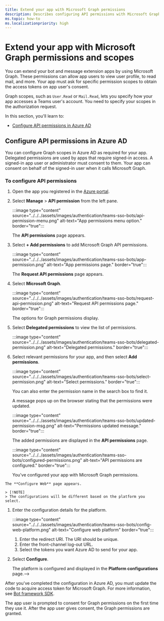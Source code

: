 ```yaml
---
title: Extend your app with Microsoft Graph permissions
description: Describes configuring API permissions with Microsoft Graph for bot and messaging extensipn apps
ms.topic: how-to
ms.localizationpriority: high
---
```

# Extend your app with Microsoft Graph permissions and scopes

You can extend your bot and message extension apps by using Microsoft Graph. These permissions can allow app users to view user profile, to read mail, and more. Your app must ask for specific permission scopes to obtain the access tokens on app user's consent.

Graph scopes, such as `User.Read` or `Mail.Read`, lets you specify how your app accesses a Teams user's account. You need to specify your scopes in the authorization request.

In this section, you'll learn to:

- [Configure API permissions in Azure AD](#configure-api-permissions-in-azure-ad)
<!---- [Configure authentication for different platforms](#configure-authentication-for-different-platforms)
 [Acquire access token for MS Graph](#acquire-access-token-for-ms-graph)-->

## Configure API permissions in Azure AD

You can configure Graph scopes in Azure AD as required for your app. Delegated permissions are used by apps that require signed-in access. A signed-in app user or administrator must consent to them. Your app can consent on behalf of the signed-in user when it calls Microsoft Graph.

### To configure API permissions

1. Open the app you registered in the [Azure portal](https://ms.portal.azure.com/).

2. Select **Manage** > **API permission** from the left pane.

    :::image type="content" source="../../../assets/images/authentication/teams-sso-bots/api-permission-menu.png" alt-text="App permissions menu option." border="true":::

    The **API permissions** page appears.

3. Select **+ Add permissions** to add Microsoft Graph API permissions.

    :::image type="content" source="../../../assets/images/authentication/teams-sso-bots/app-permission.png" alt-text="App permissions page." border="true":::

    The **Request API permissions** page appears.

4. Select **Microsoft Graph**.

    :::image type="content" source="../../../assets/images/authentication/teams-sso-bots/request-api-permission.png" alt-text="Request API permissions page." border="true":::

    The options for Graph permissions display.

5. Select **Delegated permissions** to view the list of permissions.

   :::image type="content" source="../../../assets/images/authentication/teams-sso-bots/delegated-permission.png" alt-text="Delegated permissions." border="true":::

6. Select relevant permissions for your app, and then select **Add permissions**.

   :::image type="content" source="../../../assets/images/authentication/teams-sso-bots/select-permission.png" alt-text="Select permissions." border="true":::

    You can also enter the permission name in the search box to find it.

    A message pops up on the browser stating that the permissions were updated.

   :::image type="content" source="../../../assets/images/authentication/teams-sso-bots/updated-permission-msg.png" alt-text="Permissions updated message." border="true":::

    The added permissions are displayed in the **API permissions** page.

   :::image type="content" source="../../../assets/images/authentication/teams-sso-bots/configured-permissions.png" alt-text="API permissions are configured." border="true":::

    You've configured your app with Microsoft Graph permissions.

<!--## Configure authentication for different platforms

Configuration for authentication depends on the platform or device where you want to target your app. You may need to configure redirect URIs, authentication settings, or platform-specific details.

> [!NOTE]
>
> - If your bot app hasn't been granted IT admin consent, app users have to provide consent the first time they use your app on a different platform.
> - Implicit grant is not required if SSO is enabled on a bot app.

You can configure authentication for multiple platforms as long as the URL is unique.

### To configure authentication for a platform

1. Open the app you registered in the [Azure portal](https://ms.portal.azure.com/).

1. Select **Manage** > **Authentication** from the left pane.

    :::image type="content" source="../../../assets/images/authentication/teams-sso-bots/azure-portal-platform.png" alt-text="Authenticate for platforms" border="true":::

    The **Platform configurations** page appears.

1. Select **+ Add a platform**.

    :::image type="content" source="../../../assets/images/authentication/teams-sso-bots/add-platform.png" alt-text="Add a platforms" border="true":::

    The **Configure platforms** page appears.

1. Select the platform that you want to configure for your app. You can choose the platform type from web or SPA.

    :::image type="content" source="../../../assets/images/authentication/teams-sso-bots/configure-platform.png" alt-text="Select web platform" border="true":::

    <!--You can configure multiple platforms for a particular platform type. Ensure that the redirect URI is unique for every platform you configure.-->

    The **Configure Web** page appears.

    > [!NOTE]
    > The configurations will be different based on the platform you select.

1. Enter the configuration details for the platform.

    :::image type="content" source="../../../assets/images/authentication/teams-sso-bots/config-web-platform.png" alt-text="Configure web platform" border="true":::

    1. Enter the redirect URI. The URI should be unique.
    2. Enter the front-channel log-out URL.
    3. Select the tokens you want Azure AD to send for your app.

1. Select **Configure**.

    The platform is configured and displayed in the **Platform configurations** page.-->

After you've completed the configuration in Azure AD, you must update the code to acquire access token for Microsoft Graph. For more information, see [Bot framework SDK](https://github.com/microsoft/BotBuilder-Samples/blob/main/samples/csharp_dotnetcore/46.teams-auth/SimpleGraphClient.cs).

The app user is prompted to consent for Graph permissions on the first time they use it. After the app user gives consent, the Graph permissions are granted.
